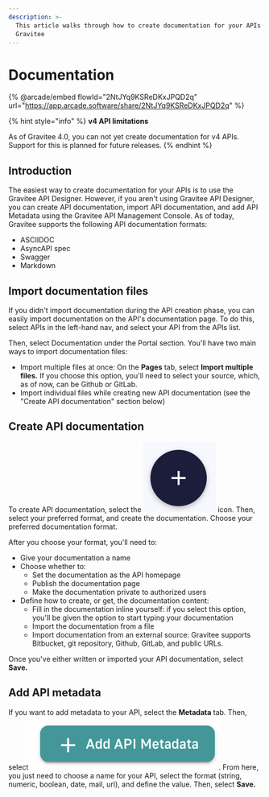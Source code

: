 ```yaml
---
description: >-
  This article walks through how to create documentation for your APIs in
  Gravitee
---
```


# Documentation

{% @arcade/embed flowId="2NtJYq9KSReDKxJPQD2q" url="https://app.arcade.software/share/2NtJYq9KSReDKxJPQD2q" %}



{% hint style="info" %}
**v4 API limitations**

As of Gravitee 4.0, you can not yet create documentation for v4 APIs. Support for this is planned for future releases.
{% endhint %}

## Introduction

The easiest way to create documentation for your APIs is to use the Gravitee API Designer. However, if you aren't using Gravitee API Designer, you can create API documentation, import API documentation, and add API Metadata using the Gravitee API Management Console. As of today, Gravitee supports the following API documentation formats:

* ASCIIDOC
* AsyncAPI spec
* Swagger
* Markdown

## Import documentation files

If you didn't import documentation during the API creation phase, you can easily import documentation on the API's documentation page. To do this, select APIs in the left-hand nav, and select your API from the APIs list.

Then, select Documentation under the Portal section. You'll have two main ways to import documentation files:

* Import multiple files at once: On the **Pages** tab, select **Import multiple files.** If you choose this option, you'll need to select your source, which, as of now, can be Github or GitLab.
* Import individual files while creating new API documentation (see the "Create API documentation" section below)

## Create API documentation

To create API documentation, select the <img src="../../../.gitbook/assets/Screen Shot 2023-06-08 at 3.06.53 PM.png" alt="" data-size="line"> icon. Then, select your preferred format, and create the documentation. Choose your preferred documentation format.

After you choose your format, you'll need to:

* Give your documentation a name
* Choose whether to:
  * Set the documentation as the API homepage
  * Publish the documentation page
  * Make the documentation private to authorized users
* Define how to create, or get, the documentation content:
  * Fill in the documentation inline yourself: if you select this option, you'll be given the option to start typing your documentation
  * Import the documentation from a file
  * Import documentation from an external source: Gravitee supports Bitbucket, git repository, Github, GitLab, and public URLs.

Once you've either written or imported your API documentation, select **Save.**

## Add API metadata

If you want to add metadata to your API, select the **Metadata** tab. Then, select <img src="../../../.gitbook/assets/Screen Shot 2023-06-08 at 3.14.20 PM.png" alt="" data-size="line">. From here, you just need to choose a name for your API, select the format (string, numeric, boolean, date, mail, url), and define the value. Then, select **Save.**
